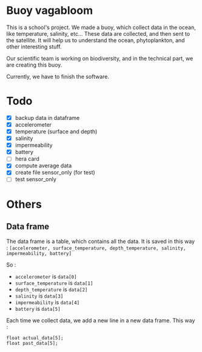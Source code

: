 # Buoy vagabloom

This is a school's project. We made a buoy, which collect data in the ocean, like temperature, salinity, etc... These data are collected, and then sent to the satellite.
It will help us to understand the ocean, phytoplankton, and other interesting stuff.

Our scientific team is working on biodiversity, and in the technical part, we are creating this buoy.

Currently, we have to finish the software.

# Todo
- [x] backup data in dataframe
- [x] accelerometer
- [x] temperature (surface and depth)
- [x] salinity
- [x] impermeability
- [x] battery
- [ ] hera card
- [x] compute average data
- [x] create file sensor_only (for test)
- [ ] test sensor_only

# Others
## Data frame
The data frame is a table, which contains all the data.
It is saved in this way :
`[accelerometer, surface_temperature, depth_temperature, salinity, impermeability, battery]`

So :
- `accelerometer` is `data[0]`
- `surface_temperature` is `data[1]`
- `depth_temperature` is `data[2]`
- `salinity` is `data[3]`
- `impermeability` is `data[4]`
- `battery` is `data[5]`

Each time we collect data, we add a new line in a new data frame.
This way :

```arduino
float actual_data[5];
float past_data[5];
```